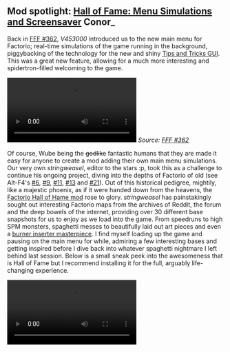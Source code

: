 ## Mod spotlight: [Hall of Fame: Menu Simulations and Screensaver](https://mods.factorio.com/mod/HallOfFame) <author>Conor_</author>

Back in [FFF #362](https://factorio.com/blog/post/fff-362), *V453000* introduced us to the new main menu for Factorio; real-time simulations of the game running in the background, piggybacking of the technology for the new and shiny [Tips and Tricks GUI](https://www.factorio.com/blog/post/fff-361). This was a great new feature, allowing for a much more interesting and spidertron-filled welcoming to the game.

![New Factorio menu](media/fff-362-menu-simulation.mp4)
*Source: [FFF #362](https://factorio.com/blog/post/fff-362)*

Of course, Wube being the ~~godlike~~ fantastic humans that they are made it easy for anyone to create a mod adding their own main menu simulations. Our very own *stringweasel*, editor to the stars :p, took this as a challenge to continue his ongoing project, diving into the depths of Factorio of old (see Alt-F4's [#6](https://alt-f4.blog/ALTF4-6/#nauvis-archives-how-far-weve-come-stringweasel), [#9](https://alt-f4.blog/ALTF4-6/#nauvis-archives-how-far-weve-come-stringweasel), [#11](https://alt-f4.blog/ALTF4-11/#nauvis-archives-outdated-techniques-stringweasel), [#13](https://alt-f4.blog/ALTF4-13/#nauvis-archives-one-rocket-defence-per-minute-stringweasel) and [#21](https://alt-f4.blog/ALTF4-21/#nauvis-archives-from-mod-to-vanilla-stringweasel)). Out of this historical pedigree, mightily, like a majestic phoenix, as if it were handed down from the heavens, the [Factorio Hall of Hame mod](https://mods.factorio.com/mod/HallOfFame) rose to glory. *stringweasel* has painstakingly sought out interesting Factorio maps from the archives of Reddit, the forum and the deep bowels of the internet, providing over 30 different base snapshots for us to enjoy as we load into the game. From speedruns to high SPM monsters, spaghetti messes to beautifully laid out art pieces and even a [burner inserter masterpiece](https://alt-f4.blog/ALTF4-8/#i-love-factorio-because-of-burner-inserters-goose). I find myself loading up the game and pausing on the main menu for while, admiring a few interesting bases and getting inspired before I dive back into whatever spaghetti nightmare I left behind last session. Below is a small sneak peek into the awesomeness that is Hall of Fame but I recommend installing it for the full, arguably life-changing experience.

![Video of Hall of Fame Simulations](media/hall-of-fame.mp4)
